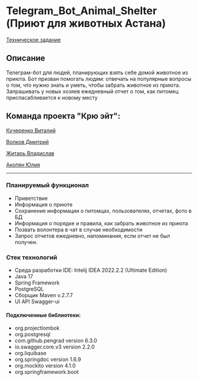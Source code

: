 # Telegram_Bot_Animal_Shelter (Приют для животных Астана)

[Техническое задание](https://achieved-spaghetti-f0e.notion.site/Terms-of-reference-715c4389749244a78ceefa8c1c31cafd)

## Описание 

Телеграм-бот для людей, планирующих взять себе домой животное из приюта. 
Бот призван помогать людям: отвечать на популярные вопросы о том, что нужно знать и уметь, чтобы забрать животное из приюта.
Запрашивать у новых хозяев ежедневный отчет о том, как питомец приспасабливается к новому месту

## Команда проекта <b>"Крю эйт"</b>:

 [Кучеренко Виталий](https://github.com/Ta1ik/)
 
 [Волков Дмитрий](https://github.com/DmitriiVolkovIzh)
 
 [Житарь Владислав](https://github.com/R2D2VLAD)
 
 [Акопян Юлия](https://github.com/Yuliya1201)
 
 ---


### Планируемый функционал

* Приветствие
* Информация о приюте
* Сохранение информации о питомцах, пользователях, отчетах, фото в БД
* Информация о порядке и правила, как забрать животное из приюта
* Позвать волонтера в чат в случае необходимости
* Запрос отчетов ежедневно, напоминания, если отчет не был получен.


### Стек технологий
* Среда разработки IDE: Intelij IDEA 2022.2.2 (Ultimate Edition)
* Java 17
* Spring Framework 
* PostgreSQL
* Сборщик Maven v.2.7.7
* UI API Swagger-ui

#### Подключенные библиотеки:
+ org.projectlombok
+ org.postgresql
+ com.github.pengrad version 6.3.0
+ io.swagger.core.v3 version 2.2.0
+ org.liquibase
+ org.springdoc version 1.6.9
+ org.mockito version 4.1.0
+ org.springframework.boot
## 

